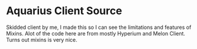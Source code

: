# Aquarius Client Source
 Skidded client by me, I made this so I can see the limitations and features of Mixins. Alot of the code here are from mostly Hyperium and Melon Client. Turns out mixins is very nice.
